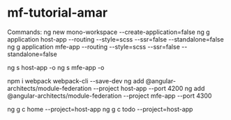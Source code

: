 # mf-tutorial-amar

Commands:
ng new mono-workspace --create-application=false
ng g application host-app --routing --style=scss --ssr=false --standalone=false
ng g application mfe-app --routing --style=scss --ssr=false --standalone=false

ng s host-app -o
ng s mfe-app -o

npm i webpack webpack-cli --save-dev
ng add @angular-architects/module-federation --project host-app --port 4200
ng add @angular-architects/module-federation --project mfe-app --port 4300

ng g c home --project=host-app
ng g c todo --project=host-app


